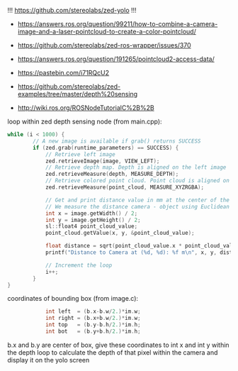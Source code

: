!!!
https://github.com/stereolabs/zed-yolo
!!!

* https://answers.ros.org/question/99211/how-to-combine-a-camera-image-and-a-laser-pointcloud-to-create-a-color-pointcloud/

* https://github.com/stereolabs/zed-ros-wrapper/issues/370
* https://answers.ros.org/question/191265/pointcloud2-access-data/
* https://pastebin.com/i71RQcU2

* https://github.com/stereolabs/zed-examples/tree/master/depth%20sensing
* http://wiki.ros.org/ROSNodeTutorialC%2B%2B

loop within zed depth sensing node (from main.cpp):

```cpp
while (i < 1000) {
    	// A new image is available if grab() returns SUCCESS
    	if (zed.grab(runtime_parameters) == SUCCESS) {
        	// Retrieve left image
        	zed.retrieveImage(image, VIEW_LEFT);
        	// Retrieve depth map. Depth is aligned on the left image
        	zed.retrieveMeasure(depth, MEASURE_DEPTH);
        	// Retrieve colored point cloud. Point cloud is aligned on the left image.
        	zed.retrieveMeasure(point_cloud, MEASURE_XYZRGBA);

        	// Get and print distance value in mm at the center of the image
        	// We measure the distance camera - object using Euclidean distance
        	int x = image.getWidth() / 2;
        	int y = image.getHeight() / 2;
        	sl::float4 point_cloud_value;
        	point_cloud.getValue(x, y, &point_cloud_value);

        	float distance = sqrt(point_cloud_value.x * point_cloud_value.x + point_cloud_value.y * point_cloud_value.y + point_cloud_value.z * point_cloud_value.z);
        	printf("Distance to Camera at (%d, %d): %f m\n", x, y, distance);

        	// Increment the loop
        	i++;
    	}
}
```

coordinates of bounding box (from image.c):

```cpp
        	int left  = (b.x-b.w/2.)*im.w;
        	int right = (b.x+b.w/2.)*im.w;
        	int top   = (b.y-b.h/2.)*im.h;
        	int bot   = (b.y+b.h/2.)*im.h;
```

b.x and b.y are center of box, give these coordinates to int x and int y within the depth loop to calculate the depth of that pixel within the camera and display it on the yolo screen
